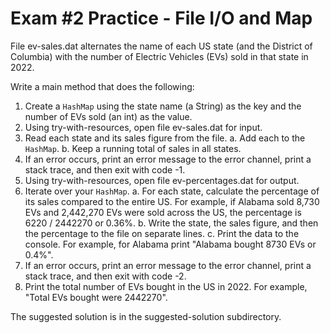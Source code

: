 Exam #2 Practice - File I/O and Map
===================================

File ev-sales.dat alternates the name of each US state (and the District of Columbia) with the number of Electric Vehicles (EVs) sold in that state in 2022.

Write a main method that does the following:

1. Create a ``HashMap`` using the state name (a String) as the key and the number of EVs sold (an int) as the value.
2. Using try-with-resources, open file ev-sales.dat for input.
3. Read each state and its sales figure from the file.
   a. Add each to the ``HashMap``.
   b. Keep a running total of sales in all states.
5. If an error occurs, print an error message to the error channel, print a stack trace, and then exit with code -1.
6. Using try-with-resources, open file ev-percentages.dat for output.
7. Iterate over your ``HashMap``. 
   a. For each state, calculate the percentage of its sales compared to the entire US. For example, if Alabama sold 8,730 EVs and 2,442,270 EVs were sold across the US, the percentage is 6220 / 2442270 or 0.36%.
   b. Write the state, the sales figure, and then the percentage to the file on separate lines.
   c. Print the data to the console. For example, for Alabama print "Alabama bought   8730 EVs or  0.4%".
8. If an error occurs, print an error message to the error channel, print a stack trace, and then exit with code -2.
9. Print the total number of EVs bought in the US in 2022. For example, "Total EVs  bought  were  2442270".

The suggested solution is in the suggested-solution subdirectory.

